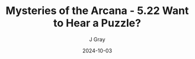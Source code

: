 ---
title: 'Mysteries of the Arcana - 5.22 Want to Hear a Puzzle?'
alt: 'Mysteries of the Arcana'
date: '2024-10-03'
author: 'J Gray'
artist: 'Keira'
---